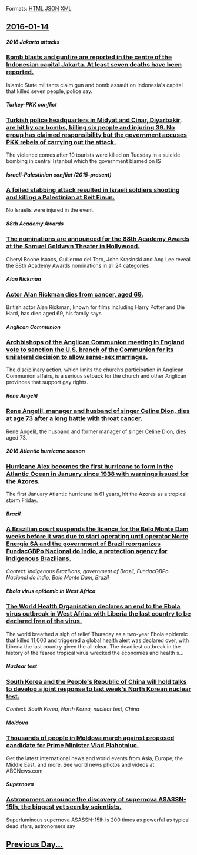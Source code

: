 
Formats: [HTML](2016/01/14/index.html)  [JSON](2016/01/14/index.json)  [XML](2016/01/14/index.xml)  

## [2016-01-14](/news/2016/01/14/index.md)

##### 2016 Jakarta attacks
### [Bomb blasts and gunfire are reported in the centre of the Indonesian capital Jakarta. At least seven deaths have been reported. ](/news/2016/01/14/bomb-blasts-and-gunfire-are-reported-in-the-centre-of-the-indonesian-capital-jakarta-at-least-seven-deaths-have-been-reported.md)
Islamic State militants claim gun and bomb assault on Indonesia&#039;s capital that killed seven people, police say.

##### Turkey-PKK conflict
### [Turkish police headquarters in Midyat and Cinar, Diyarbakir, are hit by car bombs, killing six people and injuring 39. No group has claimed responsibility but the government accuses PKK rebels of carrying out the attack. ](/news/2016/01/14/turkish-police-headquarters-in-midyat-and-aa-nar-diyarbaka-r-are-hit-by-car-bombs-killing-six-people-and-injuring-39-no-group-has-claim.md)
The violence comes after 10 tourists were killed on Tuesday in a suicide bombing in central Istanbul which the government blamed on IS

##### Israeli-Palestinian conflict (2015-present)
### [A foiled stabbing attack resulted in Israeli soldiers shooting and killing a Palestinian at Beit Einun. ](/news/2016/01/14/a-foiled-stabbing-attack-resulted-in-israeli-soldiers-shooting-and-killing-a-palestinian-at-beit-einun.md)
No Israelis were injured in the event.

##### 88th Academy Awards
### [The nominations are announced for the 88th Academy Awards at the Samuel Goldwyn Theater in Hollywood. ](/news/2016/01/14/the-nominations-are-announced-for-the-88th-academy-awards-at-the-samuel-goldwyn-theater-in-hollywood.md)
Cheryl Boone Isaacs, Guillermo del Toro, John Krasinski and Ang Lee reveal the 88th Academy Awards nominations in all 24 categories

##### Alan Rickman
### [Actor Alan Rickman dies from cancer, aged 69. ](/news/2016/01/14/actor-alan-rickman-dies-from-cancer-aged-69.md)
British actor Alan Rickman, known for films including Harry Potter and Die Hard, has died aged 69, his family says.

##### Anglican Communion
### [Archbishops of the Anglican Communion meeting in England vote to sanction the U.S. branch of the Communion for its unilateral decision to allow same-sex marriages.](/news/2016/01/14/archbishops-of-the-anglican-communion-meeting-in-england-vote-to-sanction-the-u-s-branch-of-the-communion-for-its-unilateral-decision-to-al.md)
The disciplinary action, which limits the church’s participation in Anglican Communion affairs, is a serious setback for the church and other Anglican provinces that support gay rights.

##### Rene Angelil
### [Rene Angelil, manager and husband of singer Celine Dion, dies at age 73 after a long battle with throat cancer.](/news/2016/01/14/rena-c-anga-c-lil-manager-and-husband-of-singer-celine-dion-dies-at-age-73-after-a-long-battle-with-throat-cancer.md)
Rene Angelil, the husband and former manager of singer Celine Dion, dies aged 73.

##### 2016 Atlantic hurricane season
### [Hurricane Alex becomes the first hurricane to form in the Atlantic Ocean in January since 1938 with warnings issued for the Azores. ](/news/2016/01/14/hurricane-alex-becomes-the-first-hurricane-to-form-in-the-atlantic-ocean-in-january-since-1938-with-warnings-issued-for-the-azores.md)
The first January Atlantic hurricane in 61 years, hit the Azores as a tropical storm Friday.

##### Brazil
### [A Brazilian court suspends the licence for the Belo Monte Dam weeks before it was due to start operating until operator Norte Energia SA and the government of Brazil reorganizes FundacGBPo Nacional do Indio, a protection agency for indigenous Brazilians. ](/news/2016/01/14/a-brazilian-court-suspends-the-licence-for-the-belo-monte-dam-weeks-before-it-was-due-to-start-operating-until-operator-norte-energia-sa-and.md)
_Context: indigenous Brazilians, government of Brazil, FundacGBPo Nacional do Indio, Belo Monte Dam, Brazil_

##### Ebola virus epidemic in West Africa
### [The World Health Organisation declares an end to the Ebola virus outbreak in West Africa with Liberia the last country to be declared free of the virus. ](/news/2016/01/14/the-world-health-organisation-declares-an-end-to-the-ebola-virus-outbreak-in-west-africa-with-liberia-the-last-country-to-be-declared-free-o.md)
The world breathed a sigh of relief Thursday as a two-year Ebola epidemic that killed 11,000 and triggered a global health alert was declared over, with Liberia the last country given the all-clear. The deadliest outbreak in the history of the feared tropical virus wrecked the economies and health s...

##### Nuclear test
### [South Korea and the People's Republic of China will hold talks to develop a joint response to last week's North Korean nuclear test. ](/news/2016/01/14/south-korea-and-the-people-s-republic-of-china-will-hold-talks-to-develop-a-joint-response-to-last-week-s-north-korean-nuclear-test.md)
_Context: South Korea, North Korea, nuclear test, China_

##### Moldova
### [Thousands of people in Moldova march against proposed candidate for Prime Minister Vlad Plahotniuc. ](/news/2016/01/14/thousands-of-people-in-moldova-march-against-proposed-candidate-for-prime-minister-vlad-plahotniuc.md)
Get the latest international news and world events from Asia, Europe, the Middle East, and more. See world news photos and videos at ABCNews.com

##### Supernova
### [Astronomers announce the discovery of supernova ASASSN-15lh, the biggest yet seen by scientists. ](/news/2016/01/14/astronomers-announce-the-discovery-of-supernova-asassn-15lh-the-biggest-yet-seen-by-scientists.md)
Superluminous supernova ASASSN-15lh is 200 times as powerful as typical dead stars, astronomers say

## [Previous Day...](/news/2016/01/13/index.md)

